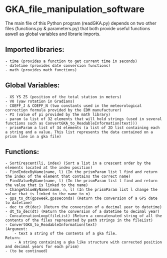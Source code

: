 # GKA_file_manipulation_software
The main file of this Python program (readGKA.py) depends on two other files (functions.py & parameters.py) that both provide useful functions
aswell as global variables and librarie imports.

## Imported libraries:
```
- time (provides a function to get current time in seconds)
- datetime (provides date conversion functions)
- math (provides math functions)
```

## Global Variables:
```
- XS YS ZS (position of the total station in meters)
- V0 (yaw rotation in Gradians)
- COEFF_J & COEFF_N (two constants used in the meteorological correction formula provided by the EDM manufacturer)
- PI (value of pi provided by the math library)
- param (a list of 32 elements that will hold strings (used in several functions such as ConvertGKA_to_ReadableInformation(text)))
- prismParam a list of 34 elements (a list of 2D list containing each a string and a value. This list represents the data contained on a prism line in a gka file)
```

## Functions:
```
- SortCrescent(li, index) (Sort a list in a crescent order by the elements located at the index position)
- FindIndexByName(name, l) (In the prismParam list l find and return the index of the element that contains the correct name)
- FindValueByName(name, l) (In the prismParam list l find and return the value that is linked to the name)
- ChangeValueByName(name, n, l) (In the prismParam list l change the value that is linked to the name to n)
- gps_to_dt(gpsweek,gpsseconds) (Return the conversion of a GPS date to datetime)
- dec_to_dt(dec) (Return the conversion of a decimal year to datetime)
- dt_to_dec(dt) (Return the conversion of a datetime to decimal year)
- ConcatenationLoop(fileList) (Return a concatenated string of all the contents of the files represented by path strings in the fileList)
- ConvertGKA_to_ReadableInformation(text)
(Argument:
    - text a string of the contents of a gka file.
Return:
    - A string containing a gka like structure with corrected position and decimal years for each prism)
- (to be continued)
```
